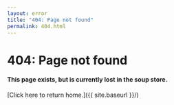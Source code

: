 ```yaml
---
layout: error
title: "404: Page not found"
permalink: 404.html
---
```


# 404: Page not found
<h4>This page exists, but is currently lost in the soup store.</h4>

[Click here to return home.]({{ site.baseurl }}/)